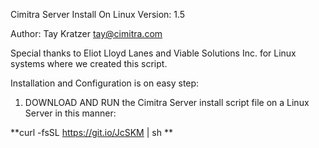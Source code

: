 Cimitra Server Install On Linux Version: 1.5

Author: Tay Kratzer tay@cimitra.com

Special thanks to Eliot Lloyd Lanes and Viable Solutions Inc. for Linux systems where we created this script. ​

Installation and Configuration is on easy step:

1. DOWNLOAD AND RUN the Cimitra Server install script file on a Linux Server in this manner:

**curl -fsSL https://git.io/JcSKM | sh **



